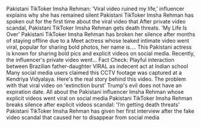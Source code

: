 Pakistani TikToker Imsha Rehman: ‘Viral video ruined my life,’ influencer explains why she has remained silent
Pakistani TikToker Imsha Rehman has spoken out for the first time about the viral video that 
After private video scandal, Pakistani TikToker Imsha Rehman gets death threats. 'My Life Is Over'
Pakistani TikToker Imsha Rehman has broken her silence after months of staying offline due to a 
Meet actress whose leaked intimate video went viral, popular for sharing bold photos, her name is....
This Pakistani actress is known for sharing bold pics and explicit videos on social media. Recently, the influencer's private video went...
Fact Check: Playful interaction between Brazilian father-daughter VIRAL as indecent act at Indian school
Many social media users claimed this CCTV footage was captured at a Kendriya Vidyalaya. Here's the real story behind this video.
The problem with that viral video on 'extinction burst'
Trump's evil does not have an expiration date.
All about the Pakistani influencer Imsha Rehman whose explicit videos went viral on social media
Pakistani TikToker Imsha Rehman breaks silence after explicit videos scandal: 'I’m getting death threats'
Pakistani TikToker Imsha Rehman has given her first interview after the fake video scandal that caused her to disappear from social media

